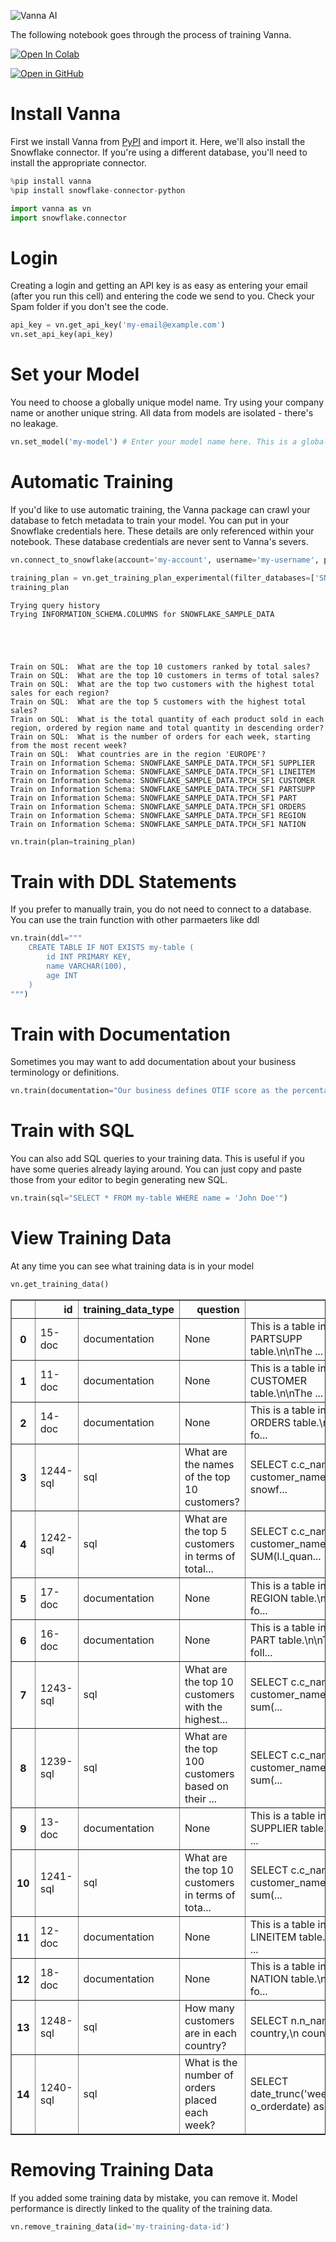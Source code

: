 ![Vanna AI](https://img.vanna.ai/vanna-train.svg)

The following notebook goes through the process of training Vanna. 

[![Open In Colab](https://colab.research.google.com/assets/colab-badge.svg)](https://colab.research.google.com/github/vanna-ai/vanna-py/blob/main/notebooks/vn-train.ipynb)

[![Open in GitHub](https://img.vanna.ai/github.svg)](https://github.com/vanna-ai/vanna-py/blob/main/notebooks/vn-ask.ipynb)

# Install Vanna
First we install Vanna from [PyPI](https://pypi.org/project/vanna/) and import it.
Here, we'll also install the Snowflake connector. If you're using a different database, you'll need to install the appropriate connector.


```python
%pip install vanna
%pip install snowflake-connector-python
```


```python
import vanna as vn
import snowflake.connector
```

# Login
Creating a login and getting an API key is as easy as entering your email (after you run this cell) and entering the code we send to you. Check your Spam folder if you don't see the code.


```python
api_key = vn.get_api_key('my-email@example.com')
vn.set_api_key(api_key)
```

# Set your Model
You need to choose a globally unique model name. Try using your company name or another unique string. All data from models are isolated - there's no leakage.


```python
vn.set_model('my-model') # Enter your model name here. This is a globally unique identifier for your model.
```

# Automatic Training
If you'd like to use automatic training, the Vanna package can crawl your database to fetch metadata to train your model. You can put in your Snowflake credentials here. These details are only referenced within your notebook. These database credentials are never sent to Vanna's severs.


```python
vn.connect_to_snowflake(account='my-account', username='my-username', password='my-password', database='my-database')
```


```python
training_plan = vn.get_training_plan_experimental(filter_databases=['SNOWFLAKE_SAMPLE_DATA'], filter_schemas=['TPCH_SF1'])
training_plan
```

    Trying query history
    Trying INFORMATION_SCHEMA.COLUMNS for SNOWFLAKE_SAMPLE_DATA





    Train on SQL:  What are the top 10 customers ranked by total sales?
    Train on SQL:  What are the top 10 customers in terms of total sales?
    Train on SQL:  What are the top two customers with the highest total sales for each region?
    Train on SQL:  What are the top 5 customers with the highest total sales?
    Train on SQL:  What is the total quantity of each product sold in each region, ordered by region name and total quantity in descending order?
    Train on SQL:  What is the number of orders for each week, starting from the most recent week?
    Train on SQL:  What countries are in the region 'EUROPE'?
    Train on Information Schema: SNOWFLAKE_SAMPLE_DATA.TPCH_SF1 SUPPLIER
    Train on Information Schema: SNOWFLAKE_SAMPLE_DATA.TPCH_SF1 LINEITEM
    Train on Information Schema: SNOWFLAKE_SAMPLE_DATA.TPCH_SF1 CUSTOMER
    Train on Information Schema: SNOWFLAKE_SAMPLE_DATA.TPCH_SF1 PARTSUPP
    Train on Information Schema: SNOWFLAKE_SAMPLE_DATA.TPCH_SF1 PART
    Train on Information Schema: SNOWFLAKE_SAMPLE_DATA.TPCH_SF1 ORDERS
    Train on Information Schema: SNOWFLAKE_SAMPLE_DATA.TPCH_SF1 REGION
    Train on Information Schema: SNOWFLAKE_SAMPLE_DATA.TPCH_SF1 NATION




```python
vn.train(plan=training_plan)
```

# Train with DDL Statements
If you prefer to manually train, you do not need to connect to a database. You can use the train function with other parmaeters like ddl


```python
vn.train(ddl="""
    CREATE TABLE IF NOT EXISTS my-table (
        id INT PRIMARY KEY,
        name VARCHAR(100),
        age INT
    )
""")
```

# Train with Documentation
Sometimes you may want to add documentation about your business terminology or definitions.


```python
vn.train(documentation="Our business defines OTIF score as the percentage of orders that are delivered on time and in full")
```

# Train with SQL
You can also add SQL queries to your training data. This is useful if you have some queries already laying around. You can just copy and paste those from your editor to begin generating new SQL.


```python
vn.train(sql="SELECT * FROM my-table WHERE name = 'John Doe'")
```

# View Training Data
At any time you can see what training data is in your model


```python
vn.get_training_data()
```




<div>
<style scoped>
    .dataframe tbody tr th:only-of-type {
        vertical-align: middle;
    }

    .dataframe tbody tr th {
        vertical-align: top;
    }

    .dataframe thead th {
        text-align: right;
    }
</style>
<table border="1" class="dataframe">
  <thead>
    <tr style="text-align: right;">
      <th></th>
      <th>id</th>
      <th>training_data_type</th>
      <th>question</th>
      <th>content</th>
    </tr>
  </thead>
  <tbody>
    <tr>
      <th>0</th>
      <td>15-doc</td>
      <td>documentation</td>
      <td>None</td>
      <td>This is a table in the PARTSUPP table.\n\nThe ...</td>
    </tr>
    <tr>
      <th>1</th>
      <td>11-doc</td>
      <td>documentation</td>
      <td>None</td>
      <td>This is a table in the CUSTOMER table.\n\nThe ...</td>
    </tr>
    <tr>
      <th>2</th>
      <td>14-doc</td>
      <td>documentation</td>
      <td>None</td>
      <td>This is a table in the ORDERS table.\n\nThe fo...</td>
    </tr>
    <tr>
      <th>3</th>
      <td>1244-sql</td>
      <td>sql</td>
      <td>What are the names of the top 10 customers?</td>
      <td>SELECT c.c_name as customer_name\nFROM   snowf...</td>
    </tr>
    <tr>
      <th>4</th>
      <td>1242-sql</td>
      <td>sql</td>
      <td>What are the top 5 customers in terms of total...</td>
      <td>SELECT c.c_name AS customer_name, SUM(l.l_quan...</td>
    </tr>
    <tr>
      <th>5</th>
      <td>17-doc</td>
      <td>documentation</td>
      <td>None</td>
      <td>This is a table in the REGION table.\n\nThe fo...</td>
    </tr>
    <tr>
      <th>6</th>
      <td>16-doc</td>
      <td>documentation</td>
      <td>None</td>
      <td>This is a table in the PART table.\n\nThe foll...</td>
    </tr>
    <tr>
      <th>7</th>
      <td>1243-sql</td>
      <td>sql</td>
      <td>What are the top 10 customers with the highest...</td>
      <td>SELECT c.c_name as customer_name,\n       sum(...</td>
    </tr>
    <tr>
      <th>8</th>
      <td>1239-sql</td>
      <td>sql</td>
      <td>What are the top 100 customers based on their ...</td>
      <td>SELECT c.c_name as customer_name,\n       sum(...</td>
    </tr>
    <tr>
      <th>9</th>
      <td>13-doc</td>
      <td>documentation</td>
      <td>None</td>
      <td>This is a table in the SUPPLIER table.\n\nThe ...</td>
    </tr>
    <tr>
      <th>10</th>
      <td>1241-sql</td>
      <td>sql</td>
      <td>What are the top 10 customers in terms of tota...</td>
      <td>SELECT c.c_name as customer_name,\n       sum(...</td>
    </tr>
    <tr>
      <th>11</th>
      <td>12-doc</td>
      <td>documentation</td>
      <td>None</td>
      <td>This is a table in the LINEITEM table.\n\nThe ...</td>
    </tr>
    <tr>
      <th>12</th>
      <td>18-doc</td>
      <td>documentation</td>
      <td>None</td>
      <td>This is a table in the NATION table.\n\nThe fo...</td>
    </tr>
    <tr>
      <th>13</th>
      <td>1248-sql</td>
      <td>sql</td>
      <td>How many customers are in each country?</td>
      <td>SELECT n.n_name as country,\n       count(*) a...</td>
    </tr>
    <tr>
      <th>14</th>
      <td>1240-sql</td>
      <td>sql</td>
      <td>What is the number of orders placed each week?</td>
      <td>SELECT date_trunc('week', o_orderdate) as week...</td>
    </tr>
  </tbody>
</table>
</div>



# Removing Training Data
If you added some training data by mistake, you can remove it. Model performance is directly linked to the quality of the training data.


```python
vn.remove_training_data(id='my-training-data-id')
```
